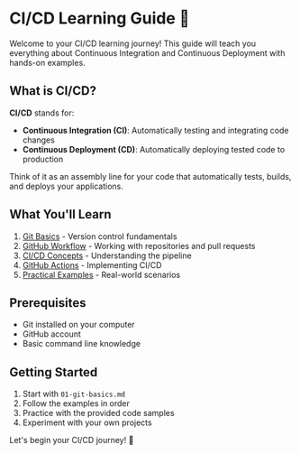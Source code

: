 # CI/CD Learning Guide 🚀

Welcome to your CI/CD learning journey! This guide will teach you everything about Continuous Integration and Continuous Deployment with hands-on examples.

## What is CI/CD?

**CI/CD** stands for:

- **Continuous Integration (CI)**: Automatically testing and integrating code changes
- **Continuous Deployment (CD)**: Automatically deploying tested code to production

Think of it as an assembly line for your code that automatically tests, builds, and deploys your applications.

## What You'll Learn

1. [Git Basics](./01-git-basics.md) - Version control fundamentals
2. [GitHub Workflow](./02-github-workflow.md) - Working with repositories and pull requests
3. [CI/CD Concepts](./03-cicd-concepts.md) - Understanding the pipeline
4. [GitHub Actions](./04-github-actions.md) - Implementing CI/CD
5. [Practical Examples](./examples/) - Real-world scenarios

## Prerequisites

- Git installed on your computer
- GitHub account
- Basic command line knowledge

## Getting Started

1. Start with `01-git-basics.md`
2. Follow the examples in order
3. Practice with the provided code samples
4. Experiment with your own projects

Let's begin your CI/CD journey! 🎯
